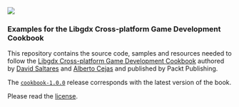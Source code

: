 ![](http://i.imgur.com/zd2KtbO.png?1)

### Examples for the Libgdx Cross-platform Game Development Cookbook

This repository contains the source code, samples and resources needed to follow the [Libgdx Cross-platform Game Development Cookbook](https://www.packtpub.com/game-development/libgdx-cross-platform-game-development-cookbook) authored by [David Saltares](https://github.com/siondream) and [Alberto Cejas](https://github.com/albertocejas) and published by Packt Publishing.

The [`cookbook-1.0.0`](https://github.com/siondream/libgdx-cookbook/releases/tag/cookbook-1.0.0) release corresponds with the latest version of the book.

Please read the [license](https://github.com/siondream/libgdx-cookbook/blob/master/LICENSE.md).
